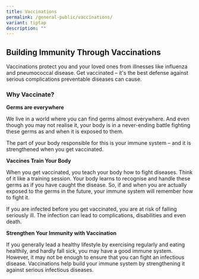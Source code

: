 ```yaml
---
title: Vaccinations
permalink: /general-public/vaccinations/
variant: tiptap
description: ""
---
```

<h2><strong>Building Immunity Through Vaccinations</strong></h2>
<p>Vaccinations protect you and your loved ones from illnesses like influenza
and pneumococcal disease. Get vaccinated – it's the best defense against
serious complications preventable diseases can cause.</p>
<h3>Why Vaccinate?</h3>
<p><strong>Germs are everywhere</strong>
</p>
<p>We live in a world where you can find germs almost everywhere. And even
though you may not realise it, your body is in a never-ending battle fighting
these germs as and when it is exposed to them.</p>
<p>The part of your body responsible for this is your immune system – and
it is strengthened when you get vaccinated.</p>
<p></p>
<p><strong>Vaccines Train Your Body</strong>
</p>
<p>When you get vaccinated, you teach your body how to fight diseases. Think
of it like a training session. Your body learns to recognise and handle
these germs as if you have caught the disease. So, if and when you are
actually exposed to the germs in the future, your immune system will remember
how to fight it.</p>
<p>If you are infected before you get vaccinated, you are at risk of falling
seriously ill. The infection can lead to complications, disabilities and
even death.</p>
<p><strong>Strengthen Your Immunity with Vaccination</strong>
</p>
<p>If you generally lead a healthy lifestyle by exercising regularly and
eating healthily, and hardly fall sick, you may have a good immune system.
However, it may not be enough to ensure that you can fight an infectious
disease. Vaccinations help build your immune system by strengthening it
against serious infectious diseases.</p>
<p></p>
<p></p>